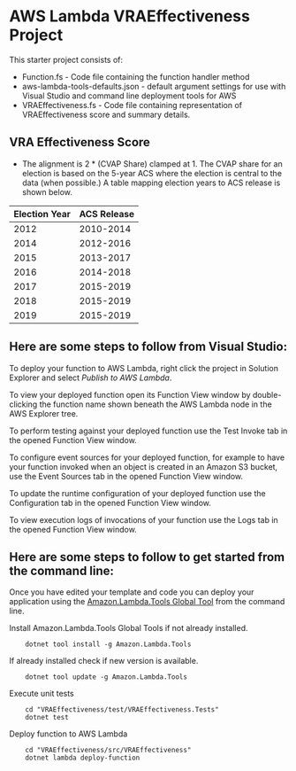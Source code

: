 # AWS Lambda VRAEffectiveness Project

This starter project consists of:
* Function.fs - Code file containing the function handler method
* aws-lambda-tools-defaults.json - default argument settings for use with Visual Studio and command line deployment tools for AWS
* VRAEffectiveness.fs - Code file containing representation of VRAEffectiveness score and summary details.

## VRA Effectiveness Score

* The alignment is 2 * (CVAP Share) clamped at 1.  The CVAP share for an election is based on the 5-year ACS where the election is central to the data (when possible.)  A table mapping election years to ACS release is shown below.


|Election Year  |ACS Release  |
|---------|-----------|
|2012     | 2010-2014 |
|2014     | 2012-2016 |
|2015     | 2013-2017 |
|2016     | 2014-2018 |
|2017     | 2015-2019 |
|2018     | 2015-2019 |
|2019     | 2015-2019 |



## Here are some steps to follow from Visual Studio:

To deploy your function to AWS Lambda, right click the project in Solution Explorer and select *Publish to AWS Lambda*.

To view your deployed function open its Function View window by double-clicking the function name shown beneath the AWS Lambda node in the AWS Explorer tree.

To perform testing against your deployed function use the Test Invoke tab in the opened Function View window.

To configure event sources for your deployed function, for example to have your function invoked when an object is created in an Amazon S3 bucket, use the Event Sources tab in the opened Function View window.

To update the runtime configuration of your deployed function use the Configuration tab in the opened Function View window.

To view execution logs of invocations of your function use the Logs tab in the opened Function View window.

## Here are some steps to follow to get started from the command line:

Once you have edited your template and code you can deploy your application using the [Amazon.Lambda.Tools Global Tool](https://github.com/aws/aws-extensions-for-dotnet-cli#aws-lambda-amazonlambdatools) from the command line.

Install Amazon.Lambda.Tools Global Tools if not already installed.
```
    dotnet tool install -g Amazon.Lambda.Tools
```

If already installed check if new version is available.
```
    dotnet tool update -g Amazon.Lambda.Tools
```

Execute unit tests
```
    cd "VRAEffectiveness/test/VRAEffectiveness.Tests"
    dotnet test
```

Deploy function to AWS Lambda
```
    cd "VRAEffectiveness/src/VRAEffectiveness"
    dotnet lambda deploy-function
```
